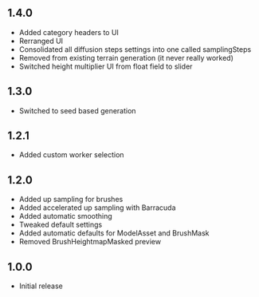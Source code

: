 ## 1.4.0
- Added category headers to UI
- Rerranged UI
- Consolidated all diffusion steps settings into one called samplingSteps
- Removed from existing terrain generation (it never really worked)
- Switched height multiplier UI from float field to slider

## 1.3.0
- Switched to seed based generation

## 1.2.1
- Added custom worker selection

## 1.2.0
- Added up sampling for brushes
- Added accelerated up sampling with Barracuda
- Added automatic smoothing
- Tweaked default settings
- Added automatic defaults for ModelAsset and BrushMask
- Removed BrushHeightmapMasked preview

## 1.0.0
- Initial release